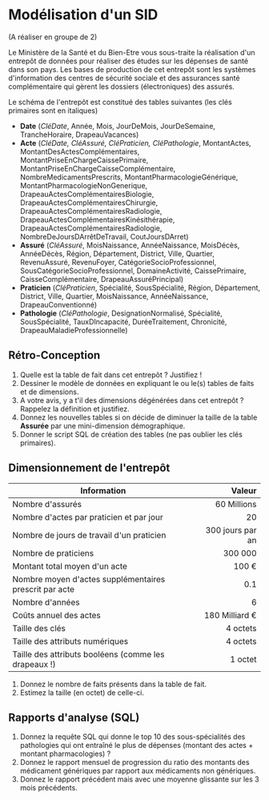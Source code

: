 # Modélisation d'un SID

(A réaliser en groupe de 2)

Le Ministère de la Santé et du Bien-Etre vous sous-traite la réalisation d'un entrepôt de données pour réaliser des études sur les dépenses de santé dans son pays. Les bases de production de cet entrepôt sont les systèmes d'information des centres de sécurité sociale et des assurances santé complémentaire qui gèrent les dossiers (électroniques) des assurés.

Le schéma de l'entrepôt est constitué des tables suivantes (les clés primaires sont en italiques)

- **Date** (*CléDate*, Année, Mois, JourDeMois, JourDeSemaine, TrancheHoraire, DrapeauVacances)
- **Acte** (*CléDate, CléAssuré, CléPraticien, CléPathologie*, MontantActes, MontantDesActesComplémentaires, MontantPriseEnChargeCaissePrimaire, MontantPriseEnChargeCaisseComplémentaire, NombreMedicamentsPrescrits, MontantPharmacologieGénérique, MontantPharmacologieNonGenerique, DrapeauActesComplémentairesBiologie, DrapeauActesComplémentairesChirurgie, DrapeauActesComplémentairesRadiologie, DrapeauActesComplémentairesKinésithérapie, DrapeauActesComplémentairesRadiologie, NombreDeJoursDArrêtDeTravail, CoutJoursDArret)
- **Assuré** (*CléAssuré*, MoisNaissance, AnnéeNaissance, MoisDécès, AnnéeDécès, Région, Département, District, Ville, Quartier, RevenuAssuré, RevenuFoyer, CatégorieSocioProfessionnel, SousCatégorieSocioProfessionnel, DomaineActivité, CaissePrimaire, CaisseComplémentaire, DrapeauAssuréPrincipal)
- **Praticien** (*CléPraticien*, Spécialité, SousSpécialité, Région, Département, District, Ville, Quartier, MoisNaissance, AnnéeNaissance, DrapeauConventionné)
- **Pathologie** (*CléPathologie*, DesignationNormalisé, Spécialité, SousSpécialité, TauxDIncapacité, DuréeTraitement, Chronicité, DrapeauMaladieProfessionnelle)

## Rétro-Conception

1. Quelle est la table de fait dans cet entrepôt ? Justifiez !
2. Dessiner le modèle de données en expliquant le ou le(s) tables de faits et de dimensions.
3. A votre avis, y a t'il des dimensions dégénérées dans cet entrepôt ? Rappelez la définition et justifiez.
4. Donnez les nouvelles tables si on décide de diminuer la taille de la table **Assurée** par une mini-dimension démographique.
5. Donner le script SQL de création des tables (ne pas oublier les clés primaires).

## Dimensionnement de l'entrepôt

| Information | Valeur |
| - | -: |
| Nombre d'assurés                                       | 60 Millions |
| Nombre d'actes par praticien et par jour               | 20 |
| Nombre de jours de travail d'un praticien              | 300 jours par an |
| Nombre de praticiens                                   | 300 000 |
| Montant total moyen d'un acte                          | 100 € |
| Nombre moyen d'actes supplémentaires prescrit par acte | 0.1 |
| Nombre d'années                                        | 6 |
| Coûts annuel des actes                                 | 180 Milliard € |
| Taille des clés                                        | 4 octets |
| Taille des attributs numériques                        | 4 octets |
| Taille des attributs booléens (comme les drapeaux !)   | 1 octet |

1. Donnez le nombre de faits présents dans la table de fait.
1. Estimez la taille (en octet) de celle-ci.

## Rapports d'analyse (SQL)

1. Donnez la requête SQL qui donne le top 10 des sous-spécialités des pathologies qui ont entraîné le plus de dépenses (montant des actes + montant pharmacologies) ?
1. Donnez le rapport mensuel de progression du ratio des montants des médicament génériques par rapport aux médicaments non génériques.
1. Donnez le rapport précédent mais avec une moyenne glissante sur les 3 mois précédents.

